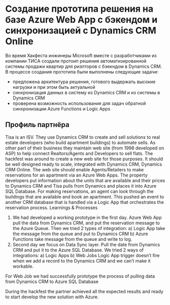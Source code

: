 # Создание прототипа решения на базе Azure Web App с бэкендом и синхронизацией с Dynamics CRM Online

Во время Хакфеста инжинеры Microsoft вместе с разработчиками из компании ТИСА создали протоип решения автоматизированной системы продажи квартир для риэлторов с бэекндом в Dynamics CRM.
В процессе создания прототипа были выполнены следующие задачи:

- предложена архитектура решения, готового выдержать высокие нагрузки и при этом быть актуальной
- синхронизация данных в систему из Dynamics CRM и из системы в Dynamics CRM
- проверена возможность использования для задач обратной синхронизации Azure Functions и Logiс Apps




## Профиль партнёра






Tisa is an ISV. They use Dynamics CRM to create and sell solutions to real estate developers (who build apartment buildings) to automate sells. As other part of their business they maintain web site (from 1998 developed on ASP) to help connect Realtors/Agents and Developers to sell flats. The hackfest was around to create a new web site for those purposes. It should be well designed ready to scale, integrated with Dynamics CRM, Dynamics CRM Online. 
The web site should enable Agents/Retailers to make reservations for an apartment via an Azure Web Apps. The property developers put information about the units that are available and their prices to Dynamics CRM and Tisa pulls from Dynamics and places it into Azure SQL Database. For making reservations, an agent can look through the buildings that are available and book an apartment.  This pushed an event to another CRM database that is handled via a Logic App that orchestrates the reservation process.
Learnings & Processes 
1.	We had developed a working prototype in the first day. Azure Web App pull the data from Dynamics CRM, and put the reservation message to the Azure Queue. Then we tried 2 types of integration: a) Logic App take the message from the queue and put to Dynamics CRM b) Azure Functions take message from the queue and write to log.
2.	Second day we focus on Data Sync layer. Pull the date from Dynamics CRM and put it to the Azure SQL Database. We tried 2 ways of integrations: a) Logic Apps b) Web Jobs
Logic App trigger doesn’t fire when we add a record to the Dynamics CRM and we can’t make it workable.

For Web Job we had successfully prototype the process of pulling data from Dynamics CRM to Azure SQL Database 

During the hackfest the partner achieved all the expected results and ready to start develop the new solution with Azure. 
